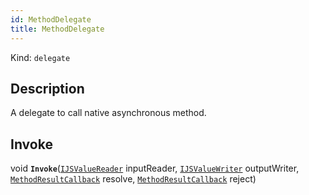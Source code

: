 ```yaml
---
id: MethodDelegate
title: MethodDelegate
---
```


Kind: `delegate`

## Description
A delegate to call native asynchronous method.

## Invoke
void **`Invoke`**([`IJSValueReader`](IJSValueReader) inputReader, [`IJSValueWriter`](IJSValueWriter) outputWriter, [`MethodResultCallback`](MethodResultCallback) resolve, [`MethodResultCallback`](MethodResultCallback) reject)



